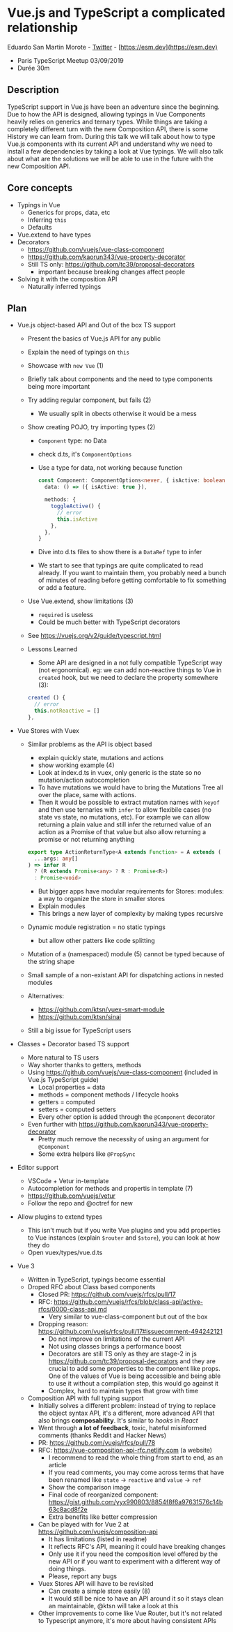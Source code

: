 # Vue.js and TypeScript a complicated relationship

Eduardo San Martin Morote - [Twitter](https://twitter.com/posva) - [https://esm.dev](https://esm.dev)

- Paris TypeScript Meetup 03/09/2019
- Durée 30m

## Description

TypeScript support in Vue.js have been an adventure since the beginning. Due to how the API is designed, allowing typings in Vue Components heavily relies on generics and ternary types. While things are taking a completely different turn with the new Composition API, there is some History we can learn from. During this talk we will talk about how to type Vue.js components with its current API and understand why we need to install a few dependencies by taking a look at Vue typings. We will also talk about what are the solutions we will be able to use in the future with the new Composition API.

## Core concepts

- Typings in Vue
  - Generics for props, data, etc
  - Inferring `this`
  - Defaults
- Vue.extend to have types
- Decorators
  - https://github.com/vuejs/vue-class-component
  - https://github.com/kaorun343/vue-property-decorator
  - Still TS only: https://github.com/tc39/proposal-decorators
    - important because breaking changes affect people
- Solving it with the composition API
  - Naturally inferred typings

## Plan

- Vue.js object-based API and Out of the box TS support

  - Present the basics of Vue.js API for any public
  - Explain the need of typings on `this`
  - Showcase with `new Vue` (1)
  - Briefly talk about components and the need to type components being more important
  - Try adding regular component, but fails (2)
    - We usually split in obects otherwise it would be a mess
  - Show creating POJO, try importing types (2)

    - `Component` type: no Data
    - check d.ts, it's `ComponentOptions`
    - Use a type for data, not working because function

      ```ts
      const Component: ComponentOptions<never, { isActive: boolean }> = {
        data: () => ({ isActive: true }),

        methods: {
          toggleActive() {
            // error
            this.isActive
          },
        },
      }
      ```

    - Dive into d.ts files to show there is a `DataRef` type to infer
    - We start to see that typings are quite complicated to read already. If you want to maintain them, you probably need a bunch of minutes of reading before getting comfortable to fix something or add a feature.

  - Use Vue.extend, show limitations (3)
    - `required` is useless
    - Could be much better with TypeScript decorators
  - See https://vuejs.org/v2/guide/typescript.html
  - Lessons Learned

    - Some API are designed in a not fully compatible TypeScript way (not ergonomical). eg: we can add non-reactive things to Vue in `created` hook, but we need to declare the property somewhere (3):

    ```ts
    created () {
      // error
      this.notReactive = []
    },
    ```

- Vue Stores with Vuex

  - Similar problems as the API is object based

    - explain quickly state, mutations and actions
    - show working example (4)
    - Look at index.d.ts in vuex, only generic is the state so no mutation/action autocompletion
    - To have mutations we would have to bring the Mutations Tree all over the place, same with actions.
    - Then it would be possible to extract mutation names with `keyof` and then use ternaries with `infer` to allow flexibile cases (no state vs state, no mutations, etc). For example we can allow returning a plain value and still infer the returned value of an action as a Promise of that value but also allow returning a promise or not returning anything

    ```ts
    export type ActionReturnType<A extends Function> = A extends (
      ...args: any[]
    ) => infer R
      ? (R extends Promise<any> ? R : Promise<R>)
      : Promise<void>
    ```

    - But bigger apps have modular requirements for Stores: modules: a way to organize the store in smaller stores
    - Explain modules
    - This brings a new layer of complexity by making types recursive

  - Dynamic module registration = no static typings
    - but allow other patters like code splitting
  - Mutation of a (namespaced) module (5) cannot be typed because of the string shape
  - Small sample of a non-existant API for dispatching actions in nested modules
  - Alternatives:
    - https://github.com/ktsn/vuex-smart-module
    - https://github.com/ktsn/sinai
  - Still a big issue for TypeScript users

- Classes + Decorator based TS support
  - More natural to TS users
  - Way shorter thanks to getters, methods
  - Using https://github.com/vuejs/vue-class-component (included in Vue.js TypeScript guide)
    - Local properties = data
    - methods = component methods / lifecycle hooks
    - getters = computed
    - setters = computed setters
    - Every other option is added through the `@Component` decorator
  - Even further with https://github.com/kaorun343/vue-property-decorator
    - Pretty much remove the necessity of using an argument for `@Component`
    - Some extra helpers like `@PropSync`
- Editor support
  - VSCode + Vetur in-template
  - Autocompletion for methods and propertis in template (7)
  - https://github.com/vuejs/vetur
  - Follow the repo and @octref for new
- Allow plugins to extend types
  - This isn't much but if you write Vue plugins and you add properties to Vue instances (explain `$router` and `$store`), you can look at how they do
  - Open vuex/types/vue.d.ts
- Vue 3
  - Written in TypeScript, typings become essential
  - Droped RFC about Class based components
    - Closed PR: https://github.com/vuejs/rfcs/pull/17
    - RFC: https://github.com/vuejs/rfcs/blob/class-api/active-rfcs/0000-class-api.md
      - Very similar to vue-class-component but out of the box
    - Dropping reason: https://github.com/vuejs/rfcs/pull/17#issuecomment-494242121
      - Do not improve on limitations of the current API
      - Not using classes brings a performance boost
      - Decorators are still TS only as they are stage-2 in js https://github.com/tc39/proposal-decorators and they are crucial to add some properties to the component like props. One of the values of Vue is being accessible and being able to use it without a compilation step, this would go against it
      - Complex, hard to maintain types that grow with time
  - Composition API with full typing support
    - Initially solves a different problem: instead of trying to replace the object syntax API, it's a different, more advanced API that also brings **composability**. It's similar to _hooks_ in _React_
    - Went through **a lot of feedback**, toxic, hateful misinformed comments (thanks Reddit and Hacker News)
    - PR: https://github.com/vuejs/rfcs/pull/78
    - RFC: https://vue-composition-api-rfc.netlify.com (a website)
      - I recommend to read the whole thing from start to end, as an article
      - If you read comments, you may come across terms that have been renamed like `state` -> `reactive` and `value` -> `ref`
      - Show the comparison image
      - Final code of reorganized component: https://gist.github.com/yyx990803/8854f8f6a97631576c14b63c8acd8f2e
      - Extra benefits like better compression
    - Can be played with for Vue 2 at https://github.com/vuejs/composition-api
      - It has limitations (listed in readme)
      - It reflects RFC's API, meaning it could have breaking changes
      - Only use it if you need the composition level offered by the new API or if you want to experiment with a different way of doing things.
      - Please, report any bugs
    - Vuex Stores API will have to be revisited
      - Can create a simple store easily (8)
      - It would still be nice to have an API around it so it stays clean an maintainable, @ktsn will take a look at this
    - Other improvements to come like Vue Router, but it's not related to Typescript anymore, it's more about having consistent APIs
